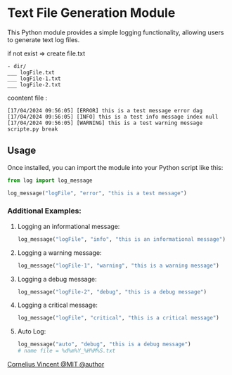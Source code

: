 # Text File Generation Module

This Python module provides a simple logging functionality, allowing users to generate text log files.

if not exist => create file.txt

```
- dir/
___ logFile.txt
___ logFile-1.txt
___ logFile-2.txt
```

coontent file :

```
[17/04/2024 09:56:05] [ERROR] this is a test message error dag
[17/04/2024 09:56:05] [INFO] this is a test info message index null
[17/04/2024 09:56:05] [WARNING] this is a test warning message scripte.py break
```

## Usage

Once installed, you can import the module into your Python script like this:

```python
from log import log_message

log_message("logFile", "error", "this is a test message")
```

### Additional Examples:

1. Logging an informational message:

   ```python
   log_message("logFile", "info", "this is an informational message")
   ```

2. Logging a warning message:

   ```python
   log_message("logFile-1", "warning", "this is a warning message")
   ```

3. Logging a debug message:

   ```python
   log_message("logFile-2", "debug", "this is a debug message")
   ```

4. Logging a critical message:

   ```python
   log_message("logFile", "critical", "this is a critical message")
   ```

5. Auto Log:

   ```python
   log_message("auto", "debug", "this is a debug message")
   # name file = %d%m%Y_%H%M%S.txt
   ```

[Cornelius Vincent @MIT @author ](https://www.linkedin.com/in/corneliusvincent)
